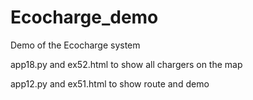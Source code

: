 # Ecocharge_demo
Demo of the Ecocharge system


app18.py and ex52.html to show all chargers on the map

app12.py and ex51.html to show route and demo

